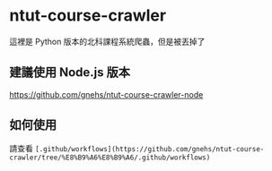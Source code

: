 # ntut-course-crawler
這裡是 Python 版本的北科課程系統爬蟲，但是被丟掉了

## 建議使用 Node.js 版本
https://github.com/gnehs/ntut-course-crawler-node

## 如何使用
請查看 `[.github/workflows](https://github.com/gnehs/ntut-course-crawler/tree/%E8%B9%A6%E8%B9%A6/.github/workflows)`
